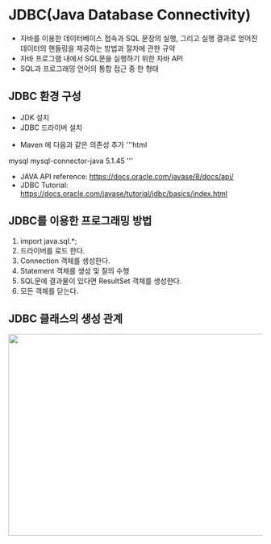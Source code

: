 JDBC(Java Database Connectivity)
======

- 자바를 이용한 데이터베이스 접속과 SQL 문장의 실행, 그리고 실행 결과로 얻어진 데이터의 핸들링을 제공하는 방법과 절차에 관한 규약  
- 자바 프로그램 내에서 SQL문을 실행하기 위한 자바 API  
- SQL과 프로그래밍 언어의 통합 접근 중 한 형태  

JDBC 환경 구성
-----
* JDK 설치
* JDBC 드라이버 설치
- Maven 에 다음과 같은 의존성 추가
'''html
<dependency>   
  <groupId>mysql</groupId>   
       <artifactId>mysql-connector-java</artifactId>
       <version>5.1.45</version>
 </dependency>
'''

* JAVA API reference: <https://docs.oracle.com/javase/8/docs/api/>
* JDBC Tutorial: <https://docs.oracle.com/javase/tutorial/jdbc/basics/index.html>

JDBC를 이용한 프로그래밍 방법
-----
1. import java.sql.*;
2. 드라이버를 로드 한다.
3. Connection 객체를 생성한다.
4. Statement 객체를 생성 및 질의 수행
5. SQL문에 결과물이 있다면 ResultSet 객체를 생성한다.
6. 모든 객체를 닫는다.

JDBC 클래스의 생성 관계
------
<img width=800 height=400 src="https://cphinf.pstatic.net/mooc/20180201_49/1517475141729UGWfv_PNG/2_11_1_JDBC_.PNG">

